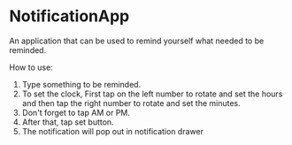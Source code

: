 # NotificationApp

An application that can be used to remind yourself what needed to be reminded.

How to use:
  1. Type something to be reminded.
  2. To set the clock, First tap on the left number to rotate and set the hours and then tap the right number to rotate and set the     minutes.
  3. Don't forget to tap AM or PM.
  4. After that, tap set button.
  5. The notification will pop out in notification drawer
  
